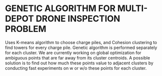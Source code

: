 # GENETIC ALGORITHM FOR MULTI-DEPOT DRONE INSPECTION PROBLEM
Uses K-means algorithm to choose charge piles, and Cohesion clustering to find towers for every charge pile.
Genetic algorithm is performed separately for each cluster.
We are currently working on global optimization for ambiguous points that are far away from its cluster centroids. A possible solution is to find out how much these points value to adjacent clusters by conducting fast experiments on w or w/o these points for each cluster.
